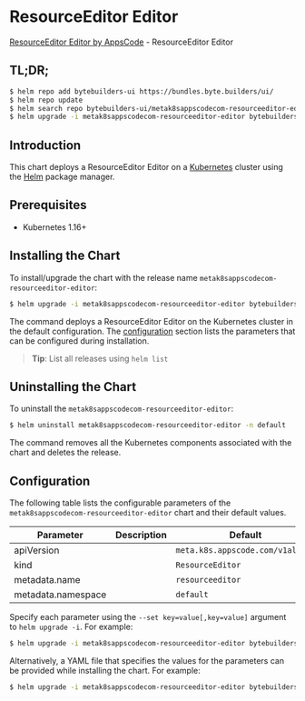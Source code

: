 # ResourceEditor Editor

[ResourceEditor Editor by AppsCode](https://byte.builders) - ResourceEditor Editor

## TL;DR;

```bash
$ helm repo add bytebuilders-ui https://bundles.byte.builders/ui/
$ helm repo update
$ helm search repo bytebuilders-ui/metak8sappscodecom-resourceeditor-editor --version=v0.4.9
$ helm upgrade -i metak8sappscodecom-resourceeditor-editor bytebuilders-ui/metak8sappscodecom-resourceeditor-editor -n default --create-namespace --version=v0.4.9
```

## Introduction

This chart deploys a ResourceEditor Editor on a [Kubernetes](http://kubernetes.io) cluster using the [Helm](https://helm.sh) package manager.

## Prerequisites

- Kubernetes 1.16+

## Installing the Chart

To install/upgrade the chart with the release name `metak8sappscodecom-resourceeditor-editor`:

```bash
$ helm upgrade -i metak8sappscodecom-resourceeditor-editor bytebuilders-ui/metak8sappscodecom-resourceeditor-editor -n default --create-namespace --version=v0.4.9
```

The command deploys a ResourceEditor Editor on the Kubernetes cluster in the default configuration. The [configuration](#configuration) section lists the parameters that can be configured during installation.

> **Tip**: List all releases using `helm list`

## Uninstalling the Chart

To uninstall the `metak8sappscodecom-resourceeditor-editor`:

```bash
$ helm uninstall metak8sappscodecom-resourceeditor-editor -n default
```

The command removes all the Kubernetes components associated with the chart and deletes the release.

## Configuration

The following table lists the configurable parameters of the `metak8sappscodecom-resourceeditor-editor` chart and their default values.

|     Parameter      | Description |                   Default                   |
|--------------------|-------------|---------------------------------------------|
| apiVersion         |             | <code>meta.k8s.appscode.com/v1alpha1</code> |
| kind               |             | <code>ResourceEditor</code>                 |
| metadata.name      |             | <code>resourceeditor</code>                 |
| metadata.namespace |             | <code>default</code>                        |


Specify each parameter using the `--set key=value[,key=value]` argument to `helm upgrade -i`. For example:

```bash
$ helm upgrade -i metak8sappscodecom-resourceeditor-editor bytebuilders-ui/metak8sappscodecom-resourceeditor-editor -n default --create-namespace --version=v0.4.9 --set apiVersion=meta.k8s.appscode.com/v1alpha1
```

Alternatively, a YAML file that specifies the values for the parameters can be provided while
installing the chart. For example:

```bash
$ helm upgrade -i metak8sappscodecom-resourceeditor-editor bytebuilders-ui/metak8sappscodecom-resourceeditor-editor -n default --create-namespace --version=v0.4.9 --values values.yaml
```
